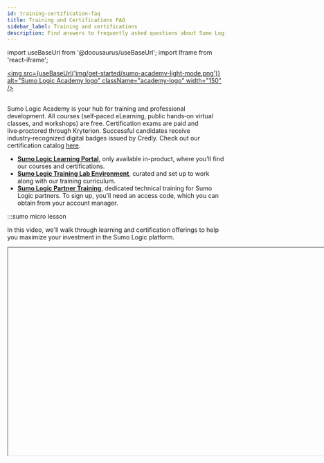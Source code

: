 ```yaml
---
id: training-certification-faq
title: Training and Certifications FAQ
sidebar_label: Training and certifications
description: Find answers to frequently asked questions about Sumo Logic training, certifications, and learning resources.
---
```


import useBaseUrl from '@docusaurus/useBaseUrl';
import Iframe from 'react-iframe';

<a href="https://www.sumologic.com/learn/training"><img src={useBaseUrl('img/get-started/sumo-academy-light-mode.png')} alt="Sumo Logic Academy logo" className="academy-logo" width="150" /></a><br/><br/>

Sumo Logic Academy is your hub for training and professional development. All courses (self‑paced eLearning, public hands‑on virtual classes, and workshops) are free. Certification exams are paid and live‑proctored through Kryterion. Successful candidates receive industry‑recognized digital badges issued by Credly. Check out our certification catalog [here](https://www.sumologic.com/learn/training).

* [**Sumo Logic Learning Portal**](#learning-portal), only available in-product, where you'll find our courses and certifications.
* [**Sumo Logic Training Lab Environment**](#training-lab-environment), curated and set up to work along with our training curriculum.
* [**Sumo Logic Partner Training**](https://partnertraining.sumologic.com), dedicated technical training for Sumo Logic partners. To sign up, you'll need an access code, which you can obtain from your account manager.

:::sumo micro lesson

In this video, we'll walk through learning and certification offerings to help you maximize your investment in the Sumo Logic platform.

<Iframe url="https://fast.wistia.net/embed/iframe/35ku33znar?web_component=true&seo=true&videoFoam=false"
  width="854px"
  height="480px"
  title="Sumo Logic Academy | Training and Certifications Overview"
  id="wistiaVideo"
  className="video-container"
  display="initial"
  position="relative"
  allow="autoplay; fullscreen"
  allowfullscreen
/>

:::

<!-- do we still want this in the docs, or leave this just for marketing/blogs?

Effective September 2025, Sumo Logic exams are skills‑based, professionally proctored, and credentialed. This ensures your certification reflects real‑world ability and carries weight with peers and employers.

Improvements include:

* **All‑new, skills‑based exams** that measure practical proficiency.
* **Live remote proctoring** via Kryterion for fairness and integrity.
* **Digital badges** issued by Credly that you can share on LinkedIn and your resume.
-->

## Learning portal

### How do I access the learning portal?

Access complimentary on-demand courses and onboarding tutorials in our self-paced learning portal:

1. Sign in to Sumo Logic.
2. From your **Home** page, click the **Learn** tab > **Learning Hub – Start Here!**.<br/><img src={useBaseUrl('img/get-started/learning-hub.png')} alt="Learning Hub icon in UI" style={{border: '1px solid gray'}} width="700" />
3. Explore our self-paced certification courses and workshops, built to the same standard as our instructor-led offerings, ready for you to learn anytime, anywhere, at your own pace.

### Do you offer instructor-led classes?

Yes. Check out our [Training website](https://www.sumologic.com/learn/training) for information on free live classes and other training options like tailored private sessions.


## Training lab environment

Use the Training Lab environment to get hands‑on practice with course exercises. This environment is curated and set up to work along with our training curriculum.

### How do I access the training lab environment?

1. Choose a number between 001 and 999. Use this number across your labs.
2. Open a second browser (for example, Firefox if you are reading this in Chrome) so you can stay logged in to both your regular Sumo Logic account and the training lab at the same time.
3. In the second browser window, go to [https://service.sumologic.com](https://service.sumologic.com).
4. Enter the credentials posted at the top of the **Become a Sumo Expert** page in the learning portal.
5. You will know you have access when hovering over the user profile in the upper-right corner shows **Sumo Logic Training**.
6. Save your training username for use during training.

### Where can I find the training lab credentials?

Credentials change monthly. Go to the [learning portal](#how-do-i-access-the-learning-portal) > **Become a Sumo Expert**.

<img src={useBaseUrl('img/get-started/lab-credentials.png')} alt="Training lab credentials" style={{border: '1px solid gray'}} width="600" />


## Self‑paced training

### How do I access self‑paced training?

Self‑paced training is available in our [learning portal](#how-do-i-access-the-learning-portal).

### What content is available for self‑paced learning?

* **Learning Paths** for General, Observability, and Security ([Learning Hub](#how-do-i-access-the-learning-portal) > **Become a Sumo Expert**).
* **Micro Lessons** ([Learning Hub](#how-do-i-access-the-learning-portal) > **Learn a New Skill**).
* **Recorded Live Training** sessions with lab guides and slides ([Learning Hub](#how-do-i-access-the-learning-portal) > **Recorded Live Training**).

### How do I register for a self‑paced course?

Navigate to the course and click **Register**.

![Steps showing how to register for a Sumo Logic course](/img/get-started/register.gif)

### How do I navigate inside a self‑paced course?

1. Select the course.
2. Select the section you want to review.
3. View all materials, complete knowledge checks and progress checks, then click **Next** or **Submit** after each section.
4. At the end of a section, click **Go to results**, then **Submit Results** and rate the section.
5. Verify that a blue checkmark appears next to the completed section. Continue until all sections are complete.

![Navigating sections and submitting results in a self-paced course](/img/get-started/exam-navigate.gif)

### How do I complete a course?

Complete all sections in the course.

### Do I have to pay for training courses?

Self-paced training is free. Private and custom training is available for purchase.

### How do I fix the data pipeline error?

If you see an error when starting a new lesson, try these steps:

* Refresh the page, then clear cache and cookies.
* Close and reopen your browser.
* Allow third‑party cookies or add `[*.]sj-cdn.net` as a trusted site in browser privacy settings.
* Confirm your internet connection.
* Try an Incognito/Private window. If it works there, a browser extension may be blocking content.
* For `Video Error Code 232011` or `Cannot load M3U8: Crossdomain access denied`, work with your IT team to check firewall settings. Allow the header `Access-Control-Allow-Origin: *` if applicable.


## Certifications

:::sumo micro lesson

Sumo Logic Academy certifications use proctored, skills-based exams with digital badges issued through Credly. We recommend gaining hands-on experience before registering.

<Iframe url="https://fast.wistia.net/embed/iframe/8i18wjmdg2?web_component=true&seo=true&videoFoam=false"
  width="854px"
  height="480px"
  title="Intro to Sumo Logic Academy Certifications"
  id="wistiaVideo"
  className="video-container"
  display="initial"
  position="relative"
  allow="autoplay; fullscreen"
  allowfullscreen
/>

:::

### What certifications does Sumo Logic offer?

* *Sumo Logic Certified Fundamentals User*
* *Sumo Logic Certified Search Mastery User*
* *Sumo Logic Certified Admin*
* *Sumo Logic Certified Logs for Security Analyst*
* *Sumo Logic Certified Cloud SIEM Practitioner*
* *Sumo Logic Certified Metrics Analyst*

More information [here](https://www.sumologic.com/learn/training#certified).

### Do I have to take certifications in a specific order?

No. However, we recommend passing *Sumo Logic Certified Fundamentals User* before attempting advanced certifications.

### How long do certifications last?

Certifications are valid for two years before renewal is required.

### Can I get re‑certified?

Yes. You can renew at any time by retaking the relevant exam.

### Are there fees for certifications?

While self-paced training is free, there are fees associated with certification exams.

The *Sumo Logic Certified Fundamentals User* certification exam fee costs $100, and all others are $150. Payment is by credit card or purchase order through your Sumo Logic account representative.

<!-- the below two Qs sort of contradict each other -->

### Is a voucher included in my training class?

No. Training is free, but certification exams require payment.

### How long do I have to use my voucher?

Vouchers are valid for one year from the date of issue.


## Exam logistics

### How do I schedule an exam?

We recommend at least six months of hands‑on Sumo Logic experience before taking an exam.

1. Sign in to Sumo Logic.
2. From the **Home** page, click the **Learn** tab > **Exam Registration**.<br/><img src={useBaseUrl('img/get-started/exam-registration.png')} alt="Exam registration" style={{border: '1px solid gray'}} width="600" />
3. Purchase your exam credit and register through **Kryterion**.
4. Select and schedule your exam.
5. View your pass/fail result immediately after submission. If you pass, follow the email instructions to claim your **Credly** badge.

### What are the requirements for taking an exam?

Kryterion provides technical and workspace requirements for live proctored exams. Your desk must be clear of materials and will be reviewed by the proctor before the exam begins. See [Kryterion Online Testing Requirements](https://kryterion.my.site.com/support/s/article/Online-Testing-Requirements?language=en_US).

### What if I run into a technical issue during the exam?

Kryterion support is available during the exam. Use Live Chat or submit a request via [Kryterion Candidate Support](https://www.kryterion.com/fast-help-current-and-future-test-candidates/).

### Will I see preliminary results on screen when I finish?

Yes. A pass/fail result appears after submission once you exit the secure proctored environment.

### What is the pass criteria for exams?

A score of 75% or higher is required to pass a Sumo Logic certification exam.

### What is the retake policy? Will I have to pay again?

You can retake your exam 48 hours after a previous attempt. Each retake requires a new voucher. For security, only your overall score is shown.

## Badges and community

### Where can I find my Sumo Logic certification digital badges?

After passing an exam, you'll receive a digital badge via Credly. Manage and share badges through the Credly portal. We encourage you to join the Sumo Logic Certification community on LinkedIn and add your badges to your profile.

### My badges were issued to my work email address. Can I add a personal email address to my Credly account?

Yes. To add an alternative email address to your Credly profile, see [Credly Help Center | Can I add multiple emails to my account?](https://support.credly.com/hc/en-us/articles/360021220951-Can-I-add-multiple-emails-to-my-account).

While we're required to issue badges to the same email you use to sign in to Sumo Logic, adding a personal email in Credly keeps your badges portable.

## Additional information

Have questions about courses or certifications? Contact our training and education team at [training@sumologic.com](mailto:training@sumologic.com).

For registration, scheduling, or technical issues during proctored exams, contact Kryterion:

* [Kryterion Candidate Support](https://www.kryterion.com/fast-help-current-and-future-test-candidates/)
* [Kryterion Online Testing Requirements](https://kryterion.my.site.com/support/s/article/Online-Testing-Requirements?language=en_US)

<!-- add blog links when available -->
